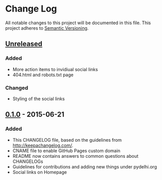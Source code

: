 # Change Log
All notable changes to this project will be documented in this file.
This project adheres to [Semantic Versioning](http://semver.org/).

## [Unreleased][unreleased]
### Added 
- More action items to invidiual social links
- 404.html and robots.txt page

### Changed
- Styling of the social links

## [0.1.0] - 2015-06-21
### Added
- This CHANGELOG file, based on the guidelines from http://keepachangelog.com/.
- CNAME file to enable GitHub Pages custom domain
- README now contains answers to common questions about CHANGELOGs
- Guidelines for contributions and adding new things under pydelhi.org
- Social links on Homepage

[unreleased]: https://github.com/pydelhi/pydelhi.github.io/compare/v0.1.0...HEAD
[0.1.0]: https://github.com/pydelhi/pydelhi.github.io/compare/v0.0.0...v0.1.0
